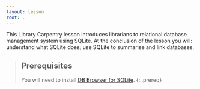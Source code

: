 ```yaml
---
layout: lesson
root: .
---
```

This Library Carpentry lesson introduces librarians to relational database management system using SQLite. At the conclusion of the lesson you will: understand what SQLite does; use SQLite to summarise and link databases.

> ## Prerequisites
>
> You will need to install [DB Browser for SQLite](http://sqlitebrowser.org).
{: .prereq}

